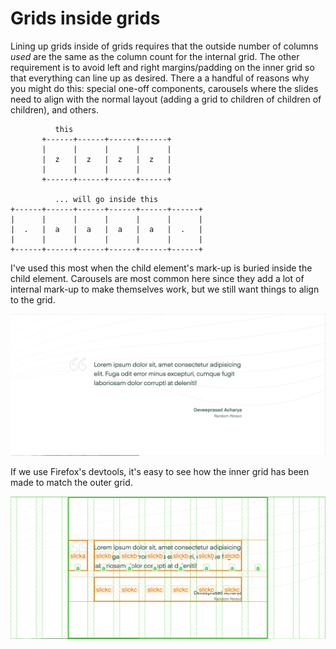 # Grids inside grids

Lining up grids inside of grids requires that the outside number of columns _used_ are the same as the column count for the internal grid. The other requirement is to avoid left and right margins/padding on the inner grid so that everything can line up as desired. There a a handful of reasons why you might do this: special one-off components, carousels where the slides need to align with the normal layout (adding a grid to children of children of children), and others.

```
          this
       +------+------+------+------+
       |      |      |      |      |
       |  z   |  z   |  z   |  z   |
       |      |      |      |      |
       +------+------+------+------+

          ... will go inside this
+------+------+------+------+------+------+
|      |      |      |      |      |      |
|  .   |  a   |  a   |  a   |  a   |  .   |
|      |      |      |      |      |      |
+------+------+------+------+------+------+
```

I've used this most when the child element's mark-up is buried inside the child element. Carousels are most common here since they add a lot of internal mark-up to make themselves work, but we still want things to align to the grid.

![Carousel in Grid](./files/grid-in-grid-01.png)

If we use Firefox's devtools, it's easy to see how the inner grid has been made to match the outer grid.

![Visualizing grids in grids with Firefox](./files/grid-in-grid-02.png)

